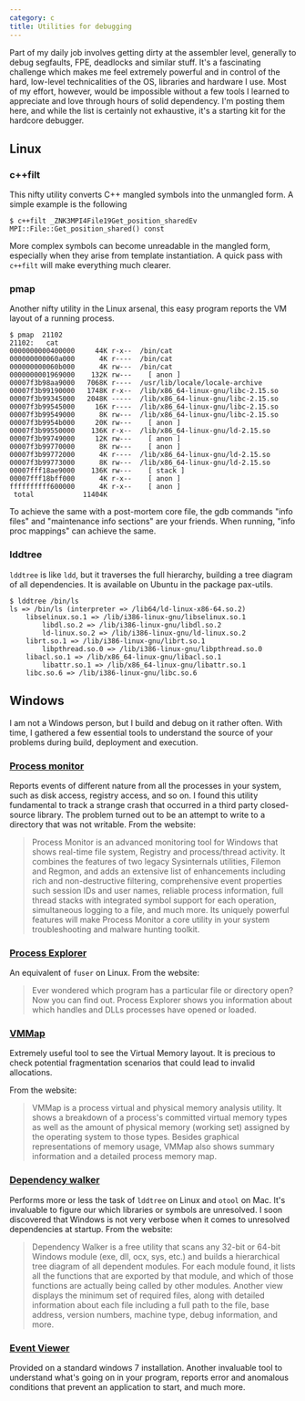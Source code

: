 ```yaml
---
category: c
title: Utilities for debugging
---
```


Part of my daily job involves getting dirty at the assembler level,
generally to debug segfaults, FPE, deadlocks and similar stuff. It\'s a
fascinating challenge which makes me feel extremely powerful and in
control of the hard, low-level technicalities of the OS, libraries and
hardware I use. Most of my effort, however, would be impossible without
a few tools I learned to appreciate and love through hours of solid
dependency. I\'m posting them here, and while the list is certainly not
exhaustive, it\'s a starting kit for the hardcore debugger.

Linux
-----

### c++filt

This nifty utility converts C++ mangled symbols into the unmangled form.
A simple example is the following

``` {.console}
$ c++filt _ZNK3MPI4File19Get_position_sharedEv
MPI::File::Get_position_shared() const
```

More complex symbols can become unreadable in the mangled form,
especially when they arise from template instantiation. A quick pass
with `c++filt` will make everything much clearer.

### pmap

Another nifty utility in the Linux arsenal, this easy program reports
the VM layout of a running process.

``` {.console}
$ pmap  21102
21102:   cat
0000000000400000     44K r-x--  /bin/cat
000000000060a000      4K r----  /bin/cat
000000000060b000      4K rw---  /bin/cat
0000000001969000    132K rw---    [ anon ]
00007f3b98aa9000   7068K r----  /usr/lib/locale/locale-archive
00007f3b99190000   1748K r-x--  /lib/x86_64-linux-gnu/libc-2.15.so
00007f3b99345000   2048K -----  /lib/x86_64-linux-gnu/libc-2.15.so
00007f3b99545000     16K r----  /lib/x86_64-linux-gnu/libc-2.15.so
00007f3b99549000      8K rw---  /lib/x86_64-linux-gnu/libc-2.15.so
00007f3b9954b000     20K rw---    [ anon ]
00007f3b99550000    136K r-x--  /lib/x86_64-linux-gnu/ld-2.15.so
00007f3b99749000     12K rw---    [ anon ]
00007f3b99770000      8K rw---    [ anon ]
00007f3b99772000      4K r----  /lib/x86_64-linux-gnu/ld-2.15.so
00007f3b99773000      8K rw---  /lib/x86_64-linux-gnu/ld-2.15.so
00007fff18ae9000    136K rw---    [ stack ]
00007fff18bff000      4K r-x--    [ anon ]
ffffffffff600000      4K r-x--    [ anon ]
 total            11404K
```

To achieve the same with a post-mortem core file, the gdb commands
\"info files\" and \"maintenance info sections\" are your friends. When
running, \"info proc mappings\" can achieve the same.

### lddtree

`lddtree` is like `ldd`, but it traverses the full hierarchy, building a
tree diagram of all dependencies. It is available on Ubuntu in the
package pax-utils.

``` {.console}
$ lddtree /bin/ls
ls => /bin/ls (interpreter => /lib64/ld-linux-x86-64.so.2)
    libselinux.so.1 => /lib/i386-linux-gnu/libselinux.so.1
        libdl.so.2 => /lib/i386-linux-gnu/libdl.so.2
        ld-linux.so.2 => /lib/i386-linux-gnu/ld-linux.so.2
    librt.so.1 => /lib/i386-linux-gnu/librt.so.1
        libpthread.so.0 => /lib/i386-linux-gnu/libpthread.so.0
    libacl.so.1 => /lib/x86_64-linux-gnu/libacl.so.1
        libattr.so.1 => /lib/x86_64-linux-gnu/libattr.so.1
    libc.so.6 => /lib/i386-linux-gnu/libc.so.6
```

Windows
-------

I am not a Windows person, but I build and debug on it rather often.
With time, I gathered a few essential tools to understand the source of
your problems during build, deployment and execution.

### [Process monitor](http://technet.microsoft.com/en-us/sysinternals/bb896645.aspx)

Reports events of different nature from all the processes in your
system, such as disk access, registry access, and so on. I found this
utility fundamental to track a strange crash that occurred in a third
party closed-source library. The problem turned out to be an attempt to
write to a directory that was not writable. From the website:

> Process Monitor is an advanced monitoring tool for Windows that shows
> real-time file system, Registry and process/thread activity. It
> combines the features of two legacy Sysinternals utilities, Filemon
> and Regmon, and adds an extensive list of enhancements including rich
> and non-destructive filtering, comprehensive event properties such
> session IDs and user names, reliable process information, full thread
> stacks with integrated symbol support for each operation, simultaneous
> logging to a file, and much more. Its uniquely powerful features will
> make Process Monitor a core utility in your system troubleshooting and
> malware hunting toolkit.

### [Process Explorer](http://technet.microsoft.com/en-us/sysinternals/bb896653.aspx)

An equivalent of `fuser` on Linux. From the website:

> Ever wondered which program has a particular file or directory open?
> Now you can find out. Process Explorer shows you information about
> which handles and DLLs processes have opened or loaded.

### [VMMap](http://technet.microsoft.com/en-us/sysinternals/dd535533.aspx)

Extremely useful tool to see the Virtual Memory layout. It is precious
to check potential fragmentation scenarios that could lead to invalid
allocations.

From the website:

> VMMap is a process virtual and physical memory analysis utility. It
> shows a breakdown of a process\'s committed virtual memory types as
> well as the amount of physical memory (working set) assigned by the
> operating system to those types. Besides graphical representations of
> memory usage, VMMap also shows summary information and a detailed
> process memory map.

### [Dependency walker](http://www.dependencywalker.com/)

Performs more or less the task of `lddtree` on Linux and `otool` on Mac.
It\'s invaluable to figure our which libraries or symbols are
unresolved. I soon discovered that Windows is not very verbose when it
comes to unresolved dependencies at startup. From the website:

> Dependency Walker is a free utility that scans any 32-bit or 64-bit
> Windows module (exe, dll, ocx, sys, etc.) and builds a hierarchical
> tree diagram of all dependent modules. For each module found, it lists
> all the functions that are exported by that module, and which of those
> functions are actually being called by other modules. Another view
> displays the minimum set of required files, along with detailed
> information about each file including a full path to the file, base
> address, version numbers, machine type, debug information, and more.

### [Event Viewer](http://windows.microsoft.com/en-us/windows/open-event-viewer#1TC=windows-7)

Provided on a standard windows 7 installation. Another invaluable tool
to understand what\'s going on in your program, reports error and
anomalous conditions that prevent an application to start, and much
more.
